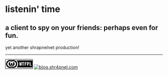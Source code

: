 # listenin' time
## a client to spy on your friends: perhaps even for fun.
yet another shrapnelnet production!

--- 
[![wtfpl](./public/wtfpl.png)](http://wtfpl.net)
[![blog.shr4pnel.com](https://blog.shr4pnel.com/buttons/blogbutton.gif)](https://blog.shr4pnel.com)